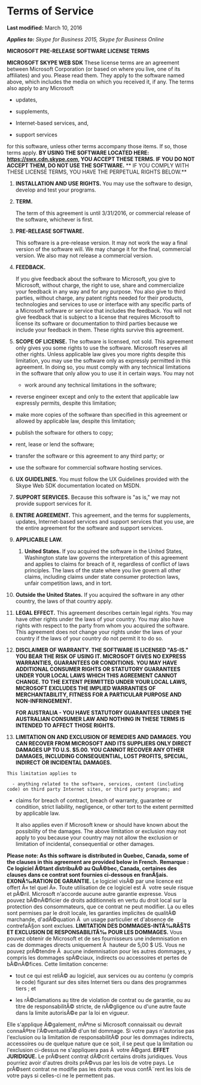 
# Terms of Service


 **Last modified:** March 10, 2016

 _**Applies to:** Skype for Business 2015, Skype for Business Online_

 **MICROSOFT PRE-RELEASE SOFTWARE LICENSE TERMS**

 **MICROSOFT SKYPE WEB SDK**
These license terms are an agreement between Microsoft Corporation (or based on where you live, one of its affiliates) and you. Please read them. They apply to the software named above, which includes the media on which you received it, if any. The terms also apply to any Microsoft

- updates,
    
- supplements,
    
- Internet-based services, and,
    
- support services
    
for this software, unless other terms accompany those items. If so, those terms apply.
 **BY USING THE SOFTWARE LOCATED HERE: https://swx.cdn.skype.com, YOU ACCEPT THESE TERMS. IF YOU DO NOT ACCEPT THEM, DO NOT USE THE SOFTWARE.**
 ** IF YOU COMPLY WITH THESE LICENSE TERMS, YOU HAVE THE PERPETUAL RIGHTS BELOW.**

1.  **INSTALLATION AND USE RIGHTS.** You may use the software to design, develop and test your programs.
    
2.  **TERM.**
    
    The term of this agreement is until 3/31/2016, or commercial release of the software, whichever is first.
    
3.  **PRE-RELEASE SOFTWARE.**
    
    This software is a pre-release version. It may not work the way a final version of the software will. We may change it for the final, commercial version. We also may not release a commercial version.
    
4.  **FEEDBACK.**
    
    If you give feedback about the software to Microsoft, you give to Microsoft, without charge, the right to use, share and commercialize your feedback in any way and for any purpose. You also give to third parties, without charge, any patent rights needed for their products, technologies and services to use or interface with any specific parts of a Microsoft software or service that includes the feedback. You will not give feedback that is subject to a license that requires Microsoft to license its software or documentation to third parties because we include your feedback in them. These rights survive this agreement.
    
5.  **SCOPE OF LICENSE.** The software is licensed, not sold. This agreement only gives you some rights to use the software. Microsoft reserves all other rights. Unless applicable law gives you more rights despite this limitation, you may use the software only as expressly permitted in this agreement. In doing so, you must comply with any technical limitations in the software that only allow you to use it in certain ways. You may not
    
      - work around any technical limitations in the software;
    
  - reverse engineer except and only to the extent that applicable law expressly permits, despite this limitation;
    
  - make more copies of the software than specified in this agreement or allowed by applicable law, despite this limitation;
    
  - publish the software for others to copy;
    
  - rent, lease or lend the software;
    
  - transfer the software or this agreement to any third party; or
    
  - use the software for commercial software hosting services.
    
6.  **UX GUIDELINES.** You must follow the UX Guidelines provided with the Skype Web SDK documentation located on MSDN.
    
7.  **SUPPORT SERVICES.** Because this software is "as is," we may not provide support services for it.
    
8.  **ENTIRE AGREEMENT.** This agreement, and the terms for supplements, updates, Internet-based services and support services that you use, are the entire agreement for the software and support services.
    
9.  **APPLICABLE LAW.**
    
      1.  **United States.** If you acquired the software in the United States, Washington state law governs the interpretation of this agreement and applies to claims for breach of it, regardless of conflict of laws principles. The laws of the state where you live govern all other claims, including claims under state consumer protection laws, unfair competition laws, and in tort.
    
  2.  **Outside the United States.** If you acquired the software in any other country, the laws of that country apply.
    
10.  **LEGAL EFFECT.** This agreement describes certain legal rights. You may have other rights under the laws of your country. You may also have rights with respect to the party from whom you acquired the software. This agreement does not change your rights under the laws of your country if the laws of your country do not permit it to do so.
    
11.  **DISCLAIMER OF WARRANTY. THE SOFTWARE IS LICENSED "AS-IS." YOU BEAR THE RISK OF USING IT. MICROSOFT GIVES NO EXPRESS WARRANTIES, GUARANTEES OR CONDITIONS. YOU MAY HAVE ADDITIONAL CONSUMER RIGHTS OR STATUTORY GUARANTEES UNDER YOUR LOCAL LAWS WHICH THIS AGREEMENT CANNOT CHANGE. TO THE EXTENT PERMITTED UNDER YOUR LOCAL LAWS, MICROSOFT EXCLUDES THE IMPLIED WARRANTIES OF MERCHANTABILITY, FITNESS FOR A PARTICULAR PURPOSE AND NON-INFRINGEMENT.**
    
     **FOR AUSTRALIA - YOU HAVE STATUTORY GUARANTEES UNDER THE AUSTRALIAN CONSUMER LAW AND NOTHING IN THESE TERMS IS INTENDED TO AFFECT THOSE RIGHTS.**
    
12.  **LIMITATION ON AND EXCLUSION OF REMEDIES AND DAMAGES. YOU CAN RECOVER FROM MICROSOFT AND ITS SUPPLIERS ONLY DIRECT DAMAGES UP TO U.S. $5.00. YOU CANNOT RECOVER ANY OTHER DAMAGES, INCLUDING CONSEQUENTIAL, LOST PROFITS, SPECIAL, INDIRECT OR INCIDENTAL DAMAGES.**
    
    This limitation applies to
    
      - anything related to the software, services, content (including code) on third party Internet sites, or third party programs; and
    
  - claims for breach of contract, breach of warranty, guarantee or condition, strict liability, negligence, or other tort to the extent permitted by applicable law.
    
    It also applies even if Microsoft knew or should have known about the possibility of the damages. The above limitation or exclusion may not apply to you because your country may not allow the exclusion or limitation of incidental, consequential or other damages.
    
 **Please note: As this software is distributed in Quebec, Canada, some of the clauses in this agreement are provided below in French.**
 **Remarque : Ce logiciel Ã©tant distribuÃ© au QuÃ©bec, Canada, certaines des clauses dans ce contrat sont fournies ci-dessous en franÃ§ais.**
 **EXONÃ‰RATION DE GARANTIE.** Le logiciel visÃ© par une licence est offert Â« tel quel Â». Toute utilisation de ce logiciel est Ã  votre seule risque et pÃ©ril. Microsoft n'accorde aucune autre garantie expresse. Vous pouvez bÃ©nÃ©ficier de droits additionnels en vertu du droit local sur la protection des consommateurs, que ce contrat ne peut modifier. La ou elles sont permises par le droit locale, les garanties implicites de qualitÃ© marchande, d'adÃ©quation Ã  un usage particulier et d'absence de contrefaÃ§on sont exclues.
 **LIMITATION DES DOMMAGES-INTÃ‰RÃŠTS ET EXCLUSION DE RESPONSABILITÃ‰ POUR LES DOMMAGES.**
Vous pouvez obtenir de Microsoft et de ses fournisseurs une indemnisation en cas de dommages directs uniquement Ã  hauteur de 5,00 $ US. Vous ne pouvez prÃ©tendre Ã  aucune indemnisation pour les autres dommages, y compris les dommages spÃ©ciaux, indirects ou accessoires et pertes de bÃ©nÃ©fices.
Cette limitation concerne:

- tout ce qui est reliÃ© au logiciel, aux services ou au contenu (y compris le code) figurant sur des sites Internet tiers ou dans des programmes tiers ; et
    
- les rÃ©clamations au titre de violation de contrat ou de garantie, ou au titre de responsabilitÃ© stricte, de nÃ©gligence ou d'une autre faute dans la limite autorisÃ©e par la loi en vigueur.
    
Elle s'applique Ã©galement, mÃªme si Microsoft connaissait ou devrait connaÃ®tre l'Ã©ventualitÃ© d'un tel dommage. Si votre pays n'autorise pas l'exclusion ou la limitation de responsabilitÃ© pour les dommages indirects, accessoires ou de quelque nature que ce soit, il se peut que la limitation ou l'exclusion ci-dessus ne s'appliquera pas Ã  votre Ã©gard.
 **EFFET JURIDIQUE.** Le prÃ©sent contrat dÃ©crit certains droits juridiques. Vous pourriez avoir d'autres droits prÃ©vus par les lois de votre pays. Le prÃ©sent contrat ne modifie pas les droits que vous confÃ¨rent les lois de votre pays si celles-ci ne le permettent pas.
